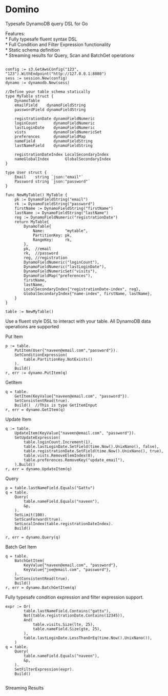# Domino
Typesafe DynamoDB query DSL for Go


Features:  
	* Fully typesafe fluent syntax DSL  
	* Full Condition and Filter Expression functionality  
	* Static schema definition  
	* Streaming results for Query, Scan and BatchGet operations  


```

config := s3.GetAwsConfig("123", "123").WithEndpoint("http://127.0.0.1:8080")
sess := session.New(config)
dynamo := dynamodb.New(sess)

//Define your table schema statically
type MyTable struct {
	DynamoTable
	emailField    dynamoFieldString
	passwordField dynamoFieldString

	registrationDate dynamoFieldNumeric
	loginCount       dynamoFieldNumeric
	lastLoginDate    dynamoFieldNumeric
	vists            dynamoFieldNumericSet
	preferences      dynamoFieldMap
	nameField        dynamoFieldString
	lastNameField    dynamoFieldString

	registrationDateIndex LocalSecondaryIndex
	nameGlobalIndex       GlobalSecondaryIndex
}

type User struct {
	Email    string `json:"email"`
	Password string `json:"password"`
}

func NewMyTable() MyTable {
	pk := DynamoFieldString("email")
	rk := DynamoFieldString("password")
	firstName := DynamoFieldString("firstName")
	lastName := DynamoFieldString("lastName")
	reg := DynamoFieldNumeric("registrationDate")
	return MyTable{
		DynamoTable{
			Name:         "mytable",
			PartitionKey: pk,
			RangeKey:     rk,
		},
		pk,  //email
		rk,  //password
		reg, //registration
		DynamoFieldNumeric("loginCount"),
		DynamoFieldNumeric("lastLoginDate"),
		DynamoFieldNumericSet("visits"),
		DynamoFieldMap("preferences"),
		firstName,
		lastName,
		LocalSecondaryIndex{"registrationDate-index", reg},
		GlobalSecondaryIndex{"name-index", firstName, lastName},
	}
}

table := NewMyTable() 

```

Use a fluent style DSL to interact with your table. All DynamoDB data operations are supported


Put Item
```
p := table.
	PutItem(User{"naveen@email.com","password"}).
	SetConditionExpression(
		table.PartitionKey.NotExists()
	).
	Build()
r, err := dynamo.PutItem(q)
```

GetItem
```
q = table.
	GetItem(KeyValue{"naveen@email.com", "password"}).
	SetConsistentRead(true).
	Build()  //This is type GetItemInput
r, err = dynamo.GetItem(q)
```


Update Item
```
q := table.
	UpdateItem(KeyValue{"naveen@email.com", "password"}).
	SetUpdateExpression(
		table.loginCount.Increment(1),
		table.lastLoginDate.SetField(time.Now().UnixNano(), false),
		table.registrationDate.SetField(time.Now().UnixNano(), true),
		table.vists.RemoveElemIndex(0),
		table.preferences.RemoveKey("update_email"),
	).Build()
r, err = dynamo.UpdateItem(q)	
```

Query
```
p = table.lastNameField.Equals("Gattu")
q = table.
	Query(
		table.nameField.Equals("naveen"),
		&p,
	).
	SetLimit(100).
	SetScanForward(true).
	SetLocalIndex(table.registrationDateIndex).
	Build() 

r, err = dynamo.Query(q)	
```

Batch Get Item
```
q = table.
	BatchGetItem(
		KeyValue{"naveen@email.com", "password"},
		KeyValue{"joe@email.com", "password"},
	).
	SetConsistentRead(true).
	Build()
r, err = dynamo.BatchGetItem(q)	
```


Fully typesafe condition expression and filter expression support.
```
expr := Or(
		table.lastNameField.Contains("gattu"),
		Not(table.registrationDate.Contains(12345)),
		And(
			table.visits.Size(lte, 25),
			table.nameField.Size(gte, 25),
		),		
		table.lastLoginDate.LessThanOrEq(time.Now().UnixNano()),		
	)
q = table.
	Query(
		table.nameField.Equals("naveen"),
		&p,
	).
	SetFilterExpression(expr).
	Build()


```

Streaming Results 



